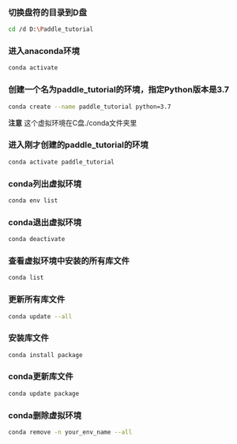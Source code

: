 
### 切换盘符的目录到D盘
```bash
cd /d D:\Paddle_tutorial
```
### 进入anaconda环境
```bash
conda activate
```

### 创建一个名为paddle_tutorial的环境，指定Python版本是3.7
```bash
conda create --name paddle_tutorial python=3.7
```
**注意** 这个虚拟环境在C盘./conda文件夹里

### 进入刚才创建的paddle_tutorial的环境
```bash
conda activate paddle_tutorial
```

### conda列出虚拟环境
```bash
conda env list
```

### conda退出虚拟环境
```bash
conda deactivate
```
### 查看虚拟环境中安装的所有库文件
```bash
conda list
```

### 更新所有库文件
```bash
conda update --all
```

### 安装库文件
```bash
conda install package
```

### conda更新库文件
```bash
conda update package
```

### conda删除虚拟环境
```bash
conda remove -n your_env_name --all
```
